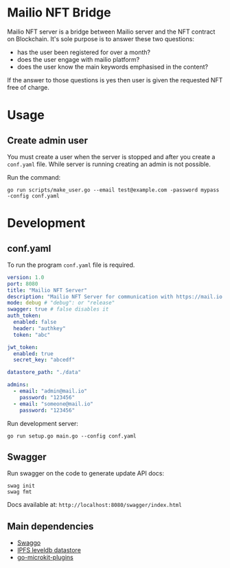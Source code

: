 # Mailio NFT Bridge

Mailio NFT server is a bridge between Mailio server and the NFT contract on Blockchain. It's sole purpose is to answer these two questions: 

- has the user been registered for over a month?
- does the user engage with mailio platform?
- does the user know the main keywords emphasised in the content?

If the answer to those questions is yes then user is given the requested NFT free of charge. 

# Usage

## Create admin user

You must create a user when the server is stopped and after you create a `conf.yaml` file. While server is running creating an admin is not possible.

Run the command:

```
go run scripts/make_user.go --email test@example.com -password mypass -config conf.yaml
```

# Development

## conf.yaml

To run the program `conf.yaml` file is required.

```yml
version: 1.0
port: 8080
title: "Mailio NFT Server"
description: "Mailio NFT Server for communication with https://mail.io and MailioNFT Smart Contract"
mode: debug # "debug": or "release"
swagger: true # false disables it
auth_token:
  enabled: false
  header: "authkey"
  token: "abc"

jwt_token:
  enabled: true
  secret_key: "abcedf"

datastore_path: "./data"

admins:
  - email: "admin@mail.io"
    password: "123456"
  - email: "someone@mail.io"
    password: "123456"
```

Run development server:
```
go run setup.go main.go --config conf.yaml
```

## Swagger

Run swagger on the code to generate update API docs: 

```
swag init
swag fmt
```

Docs available at: `http://localhost:8080/swagger/index.html`

## Main dependencies

- [Swaggo](https://github.com/swaggo/swag)
- [IPFS leveldb datastore](https://github.com/ipfs/go-ds-leveldb)
- [go-microkit-plugins](https://github.com/chryscloud/go-microkit-plugins)
